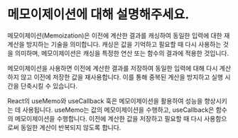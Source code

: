 # 메모이제이션에 대해 설명해주세요.

메모이제이션(Memoization)은 이전에 계산한 결과를 캐싱하여 동일한 입력에 대한 재계산을 방지하는 기술을 의미합니다. 캐싱은 값을 기억하고 필요할 때 다시 사용하는 것을 의미하며, 메모이제이션은 캐싱을 특정한 연산 또는 함수의 결과에 적용한 것입니다.

메모이제이션을 사용하면 이전에 계산한 결과를 저장하여 동일한 입력에 대해 다시 계산하지 않고 이전에 저장한 값을 재사용합니다. 이를 통해 중복된 계산을 방지하고 실행 시간을 단축시킬 수 있습니다.

React의 useMemo와 useCallback 훅은 메모이제이션을 활용하여 성능을 향상시키는 데 사용됩니다. useMemo는 값의 메모이제이션을 수행하고, useCallback은 함수의 메모이제이션을 수행합니다. 이전에 계산한 값을 저장하고 필요할 때 다시 사용함으로써 동일한 계산이 반복되지 않도록 합니다.